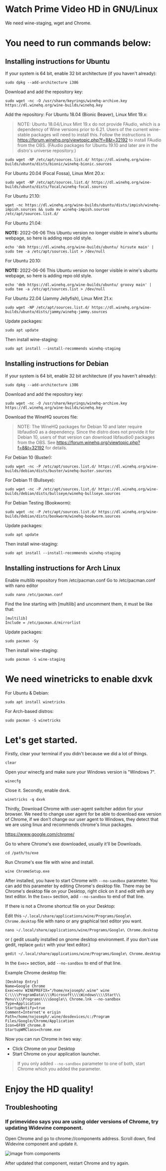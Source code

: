 # Watch Prime Video HD in GNU/Linux
We need wine-staging, wget and Chrome.

# You need to run commands below:
## Installing instructions for Ubuntu
If your system is 64 bit, enable 32 bit architecture (if you haven't already):
```
sudo dpkg --add-architecture i386 
```
Download and add the repository key: 
```
sudo wget -nc -O /usr/share/keyrings/winehq-archive.key https://dl.winehq.org/wine-builds/winehq.key
```
Add the repository:
For Ubuntu 18.04 (Bionic Beaver), Linux Mint 19.x:
> NOTE:  Ubuntu 18.04/Linux Mint 19.x do not provide FAudio, which is a dependency of Wine versions prior to 6.21. Users of the current wine-stable packages will need to install this. Follow the instructions in https://forum.winehq.org/viewtopic.php?f=8&t=32192 to install FAudio from the OBS. (FAudio packages for Ubuntu 19.10 and later are in the distro's universe repository.)
```
sudo wget -NP /etc/apt/sources.list.d/ https://dl.winehq.org/wine-builds/ubuntu/dists/bionic/winehq-bionic.sources
``` 
For Ubuntu 20.04 (Focal Fossa), Linux Mint 20.x:
```
sudo wget -NP /etc/apt/sources.list.d/ https://dl.winehq.org/wine-builds/ubuntu/dists/focal/winehq-focal.sources
```
For Ubuntu 21.10:
```
wget -nc https://dl.winehq.org/wine-builds/ubuntu/dists/impish/winehq-impish.sources && sudo mv winehq-impish.sources /etc/apt/sources.list.d/
```
For Ubuntu 21.04:

__NOTE:__ 2022-06-06 This Ubuntu version no longer visible in wine's ubuntu webpage, so here is adding repo old style.
```
echo 'deb https://dl.winehq.org/wine-builds/ubuntu/ hirsute main' | sudo tee -a /etc/apt/sources.list > /dev/null
```
For Ubuntu 20.10:

__NOTE:__ 2022-06-06 This Ubuntu version no longer visible in wine's ubuntu webpage, so here is adding repo old style.
```
echo 'deb https://dl.winehq.org/wine-builds/ubuntu/ groovy main' | sudo tee -a /etc/apt/sources.list > /dev/null
```
For Ubuntu 22.04 (Jammy Jellyfish), Linux Mint 21.x:
```
sudo wget -NP /etc/apt/sources.list.d/ https://dl.winehq.org/wine-builds/ubuntu/dists/jammy/winehq-jammy.sources
```
Update packages: 
```
sudo apt update
```
Then install wine-staging:
```
sudo apt install --install-recommends winehq-staging
```
## Installing instructions for Debian
If your system is 64 bit, enable 32 bit architecture (if you haven't already):
```
sudo dpkg --add-architecture i386 
```
Download and add the repository key: 
```
sudo wget -nc -O /usr/share/keyrings/winehq-archive.key https://dl.winehq.org/wine-builds/winehq.key
```
Download the WineHQ sources file:

> NOTE: The WineHQ packages for Debian 10 and later require libfaudio0 as a dependency. Since the distro does not provide it for Debian 10, users of that version can download libfaudio0 packages from the OBS. See https://forum.winehq.org/viewtopic.php?f=8&t=32192 for details.

For Debian 10 (Buster):
```
sudo wget -nc -P /etc/apt/sources.list.d/ https://dl.winehq.org/wine-builds/debian/dists/buster/winehq-buster.sources
```
For Debian 11 (Bullseye):
```
sudo wget -nc -P /etc/apt/sources.list.d/ https://dl.winehq.org/wine-builds/debian/dists/bullseye/winehq-bullseye.sources
```
For Debian Testing (Bookworm):
```
sudo wget -nc -P /etc/apt/sources.list.d/ https://dl.winehq.org/wine-builds/debian/dists/bookworm/winehq-bookworm.sources
```
Update packages: 
```
sudo apt update
```
Then install wine-staging:
```
sudo apt install --install-recommends winehq-staging
```
## Installing instructions for Arch Linux
Enable multilib repository from /etc/pacman.conf
Go to /etc/pacman.conf with nano editor
```
sudo nano /etc/pacman.conf
```
Find the line starting with [multilib] and uncomment them, it must be like that:
```
[multilib]
Include = /etc/pacman.d/mirrorlist
```
Update packages:
```
sudo pacman -Sy
```
Then install wine-staging:
```
sudo pacman -S wine-staging
```
# We need winetricks to enable dxvk
For Ubuntu & Debian:
```
sudo apt install winetricks
```
For Arch-based distros:
```
sudo pacman -S winetricks
```
# Let's get started.
Firstly, clear your terminal if you didn't because we did a lot of things.
```
clear
```
Open your winecfg and make sure your Windows version is "Windows 7".
```
winecfg
```
Close it.
Secondly, enable dxvk.
```
winetricks -q dxvk
```
Thirdly, Download Chrome with user-agent switcher addon for your browser. We need to change user agent for be able to download exe version of Chrome, if we don't change our user agent to Windows, they detect that we are using linux and recommends chrome's linux packages.

https://www.google.com/chrome/

Go to where Chrome's exe downloaded, usually it'll be Downloads.
```
cd /path/to/exe
```
Run Chrome's exe file with wine and install.
```
wine ChromeSetup.exe
```
After installed, you have to start Chrome with `--no-sandbox` parameter. You can add this parameter by editing Chrome's desktop file. There may be Chrome's desktop file on your Desktop, right click on it and edit with any text editor. In the `Exec=` section, add `--no-sandbox` to end of that line.

If there is not a Chrome shortcut file on your Desktop:

Edit this `~/.local/share/applications/wine/Programs/Google\ Chrome.desktop` file with nano or any graphical text editor you want.
```
nano ~/.local/share/applications/wine/Programs/Google\ Chrome.desktop
```
or ( gedit usually installed on gnome desktop environment. if you don't use gedit, replace `gedit` with your text editor.)
```
gedit ~/.local/share/applications/wine/Programs/Google\ Chrome.desktop
```
In the `Exec=` section, add `--no-sandbox` to end of that line.

Example Chrome desktop file:
```
[Desktop Entry]
Name=Google Chrome
Exec=env WINEPREFIX="/home/nxjoseph/.wine" wine C:\\\\ProgramData\\\\Microsoft\\\\Windows\\\\Start\\ Menu\\\\Programs\\\\Google\\ Chrome.lnk --no-sandbox
Type=Application
StartupNotify=true
Comment=İnternet'e erişin
Path=/home/nxjoseph/.wine/dosdevices/c:/Program Files/Google/Chrome/Application
Icon=6F89_chrome.0
StartupWMClass=chrome.exe
```

Now you can run Chrome in two way:
- Click Chrome on your Desktop 
- Start Chrome on your application launcher.

> If you only added `--no-sandbox` parameter to one of both, start Chrome which you added the parameter.

# Enjoy the HD quality!


## Troubleshooting

### If primevideo says you are using older versions of Chrome, try updating Widevine component.
Open Chrome and go to chrome://components address.
Scroll down, find Widevine component and update it.

![image from components](https://imgur.com/eDiUHtTl.png "Widevine Component")

After updated that component, restart Chrome and try again.

